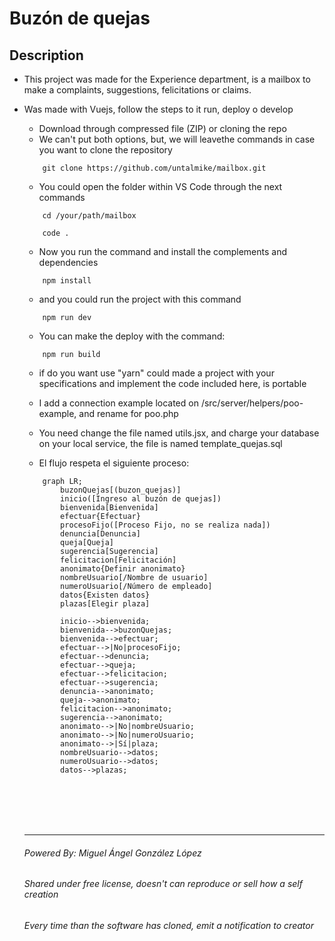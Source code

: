 # Buzón de quejas

## Description
* This project was made for the Experience department, is a mailbox to make a complaints, suggestions, felicitations or claims.
* Was made with Vuejs, follow the steps to it run, deploy o develop

    - Download through compressed file (ZIP) or cloning the repo
    - We can't put both options, but, we will leavethe commands in case you want to clone the repository
    ```
        git clone https://github.com/untalmike/mailbox.git
    ``` 
    - You could open the folder within VS Code through the next commands
    ```
        cd /your/path/mailbox

        code .
    ```

    - Now you run the command and install the complements and dependencies
    ```
        npm install
    ```

    - and you could run the project with this command
    ```
        npm run dev
    ```

    - You can make the deploy with the command:
    ```
        npm run build
    ```

    - if do you want use "yarn" could made a project with your specifications and implement the code included here, is portable
    - I add a connection example located on /src/server/helpers/poo-example, and rename for poo.php
    - You need change the file named utils.jsx, and charge your database on your local service, the file is named template_quejas.sql

    - El flujo respeta el siguiente proceso:

    ```mermaid
        graph LR;
            buzonQuejas[(buzon_quejas)]
            inicio([Ingreso al buzón de quejas])
            bienvenida[Bienvenida]
            efectuar{Efectuar}
            procesoFijo([Proceso Fijo, no se realiza nada])
            denuncia[Denuncia]
            queja[Queja]
            sugerencia[Sugerencia]
            felicitacion[Felicitación]
            anonimato{Definir anonimato}
            nombreUsuario[/Nombre de usuario]
            numeroUsuario[/Número de empleado]
            datos{Existen datos}
            plazas[Elegir plaza]

            inicio-->bienvenida;
            bienvenida-->buzonQuejas;
            bienvenida-->efectuar;
            efectuar-->|No|procesoFijo;
            efectuar-->denuncia;
            efectuar-->queja;
            efectuar-->felicitacion;
            efectuar-->sugerencia;
            denuncia-->anonimato;
            queja-->anonimato;
            felicitacion-->anonimato;
            sugerencia-->anonimato;
            anonimato-->|No|nombreUsuario;
            anonimato-->|No|numeroUsuario;
            anonimato-->|Sí|plaza;
            nombreUsuario-->datos;
            numeroUsuario-->datos;
            datos-->plazas;
    ```
    <br>
    <br>
    <br>
    <br>
    <hr>
    
    ###### Powered By: Miguel Ángel González López
    ###### Shared under free license, doesn't can reproduce or sell how a self creation
    ###### Every time than the software has cloned, emit a notification to creator